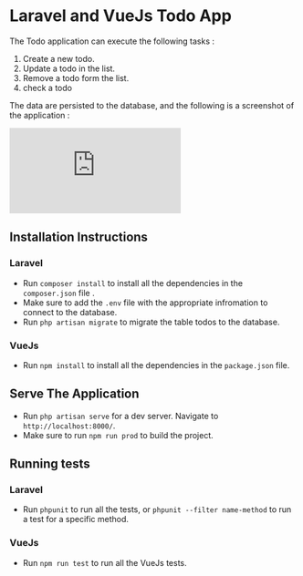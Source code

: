 # Laravel and VueJs Todo App

The Todo application can execute the following tasks : 

1. Create a new todo.
2. Update a todo in the list.
3. Remove a todo form the list.
4. check a todo

The data are persisted to the database, and the following is a screenshot of the application : 

![image](https://files.fm/thumb_show.php?i=jw9gefhe)

## Installation Instructions
### Laravel

- Run `composer install` to install all the dependencies in the `composer.json` file .
- Make sure to add the `.env` file  with the appropriate infromation to connect to the database. 
- Run `php artisan migrate` to migrate the table todos to the database.

### VueJs

- Run `npm install` to install all the dependencies in the `package.json` file.

## Serve The Application

- Run `php artisan serve` for a dev server. Navigate to `http://localhost:8000/`. 
- Make sure to run `npm run prod` to build the project.

## Running tests

### Laravel

- Run `phpunit` to run all the tests, or `phpunit --filter name-method` to run a test for a specific method.

### VueJs

- Run `npm run test` to run all the VueJs tests.

